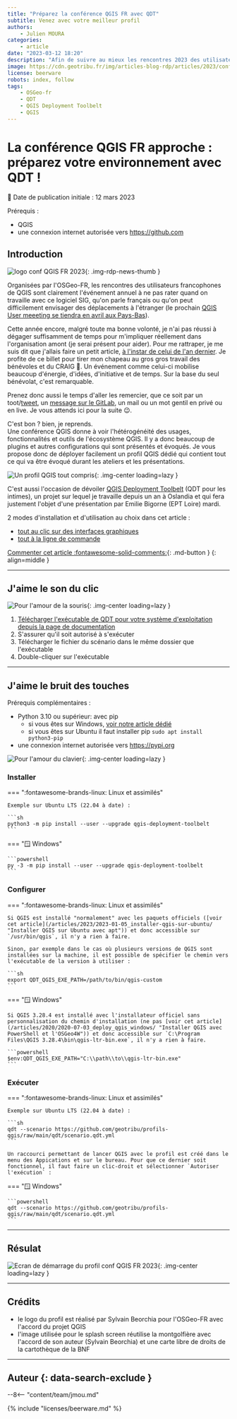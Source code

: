 ```yaml
---
title: "Préparez la conférence QGIS FR avec QDT"
subtitle: Venez avec votre meilleur profil
authors:
    - Julien MOURA
categories:
    - article
date: "2023-03-12 18:20"
description: "Afin de suivre au mieux les rencontres 2023 des utilisateurs francophones de QGIS, on vous propose de déployer facilement un profil QGIS avec tout ce qu'il faut dedans pour suivre les ateliers et présentations. Bonne conférence !"
image: https://cdn.geotribu.fr/img/articles-blog-rdp/articles/2023/conf_qgis_2023_qdt/qgis_ecran_demarrage_conf_qgis_fr_2023.png
license: beerware
robots: index, follow
tags:
    - OSGeo-fr
    - QDT
    - QGIS Deployment Toolbelt
    - QGIS
---
```


# La conférence QGIS FR approche : préparez votre environnement avec QDT !

:calendar: Date de publication initiale : 12 mars 2023

Prérequis :

- QGIS
- une connexion internet autorisée vers <https://github.com>

## Introduction

![logo conf QGIS FR 2023](https://cdn.geotribu.fr/img/external/salons_conferences/qgis_fr/qgis_journees_francophones_2023_logo.svg){: .img-rdp-news-thumb }

Organisées par l'OSGeo-FR, les rencontres des utilisateurs francophones de QGIS sont clairement l'événement annuel à ne pas rater quand on travaille avec ce logiciel SIG, qu'on parle français ou qu'on peut difficilement envisager des déplacements à l'étranger (le prochain [QGIS User meeeting se tiendra en avril aux Pays-Bas](https://uc2023.qgis.nl/)).

Cette année encore, malgré toute ma bonne volonté, je n'ai pas réussi à dégager suffisamment de temps pour m'impliquer réellement dans l'organisation amont (je serai présent pour aider). Pour me rattraper, je me suis dit que j'allais faire un petit article, [à l'instar de celui de l'an dernier](/articles/2022/2022-01-12_rencontres_qgis_francophones_liens_utiles_ateliers/). Je profite de ce billet pour tirer mon chapeau au gros gros travail des bénévoles et du CRAIG :clap:. Un événement comme celui-ci mobilise beaucoup d'énergie, d'idées, d'initiative et de temps. Sur la base du seul bénévolat, c'est remarquable.

Prenez donc aussi le temps d'aller les remercier, que ce soit par un toot/[tweet](https://twitter.com/JourneesQgis/), un [message sur le GitLab](https://gitlab.com/osgeo-fr/journees_qgis/-/issues), un mail ou un mot gentil en privé ou en live. Je vous attends ici pour la suite :wink:.

C'est bon ? bien, je reprends.  
Une conférence QGIS donne à voir l'hétérogénéité des usages, fonctionnalités et outils de l'écosystème QGIS. Il y a donc beaucoup de plugins et autres configurations qui sont présentés et évoqués. Je vous propose donc de déployer facilement un profil QGIS dédié qui contient tout ce qui va être évoqué durant les ateliers et les présentations.

![Un profil QGIS tout compris](https://cdn.geotribu.fr/img/articles-blog-rdp/articles/2023/conf_qgis_2023_qdt/all_inclusive_qgis.webp){: .img-center loading=lazy }

C'est aussi l'occasion de dévoiler [QGIS Deployment Toolbelt](https://guts.github.io/qgis-deployment-cli/) (QDT pour les intimes), un projet sur lequel je travaille depuis un an à Oslandia et qui fera justement l'objet d'une présentation par Emilie Bigorne (EPT Loire) mardi.

2 modes d'installation et d'utilisation au choix dans cet article :

- [tout au clic sur des interfaces graphiques](#jaime-le-son-du-clic)
- [tout à la ligne de commande](#jaime-le-bruit-des-touches)

[Commenter cet article :fontawesome-solid-comments:](#__comments){: .md-button }
{: align=middle }

----

## J'aime le son du clic

![Pour l'amour de la souris](https://cdn.geotribu.fr/img/articles-blog-rdp/articles/2023/conf_qgis_2023_qdt/souris_old_school.gif){: .img-center loading=lazy }

1. [Télécharger l'exécutable de QDT pour votre système d'exploitation depuis la page de documentation](https://guts.github.io/qgis-deployment-cli/usage/installation.html)
1. S'assurer qu'il soit autorisé à s'exécuter
1. Télécharger le fichier du scénario dans le même dossier que l'exécutable
1. Double-cliquer sur l'exécutable

----

## J'aime le bruit des touches

Prérequis complémentaires :

- Python 3.10 ou supérieur: avec pip
    - si vous êtes sur Windows, [voir notre article dédié](/articles/2020/2020-06-19_setup_python/ "Installer et configurer Python sur Windows")
    - si vous êtes sur Ubuntu il faut installer pip `sudo apt install python3-pip`
- une connexion internet autorisée vers <https://pypi.org>

![Pour l'amour du clavier](https://cdn.geotribu.fr/img/articles-blog-rdp/articles/2023/conf_qgis_2023_qdt/clavier_joie.gif){: .img-center loading=lazy }

### Installer

<!-- markdownlint-disable MD046 -->
=== ":fontawesome-brands-linux: Linux et assimilés"

    Exemple sur Ubuntu LTS (22.04 à date) :

    ```sh
    python3 -m pip install --user --upgrade qgis-deployment-toolbelt
    ```

=== ":window: Windows"

    ```powershell
    py -3 -m pip install --user --upgrade qgis-deployment-toolbelt
    ```

### Configurer

<!-- markdownlint-disable MD046 -->
=== ":fontawesome-brands-linux: Linux et assimilés"

    Si QGIS est installé "normalement" avec les paquets officiels ([voir cet article](/articles/2023/2023-01-05_installer-qgis-sur-ubuntu/ "Installer QGIS sur Ubuntu avec apt")) et donc accessible sur `/usr/bin/qgis`, il n'y a rien à faire.  

    Sinon, par exemple dans le cas où plusieurs versions de QGIS sont installées sur la machine, il est possible de spécifier le chemin vers l'exécutable de la version à utiliser :

    ```sh
    export QDT_QGIS_EXE_PATH=/path/to/bin/qgis-custom
    ```

=== ":window: Windows"

    Si QGIS 3.28.4 est installé avec l'installateur officiel sans personnalisation du chemin d'installation (ne pas [voir cet article](/articles/2020/2020-07-03_deploy_qgis_windows/ "Installer QGIS avec PowerShell et l'OSGeo4W")) et donc accessible sur `C:\Program Files\QGIS 3.28.4\bin\qgis-ltr-bin.exe`, il n'y a rien à faire.

    ```powershell
    $env:QDT_QGIS_EXE_PATH="C:\\path\\to\\qgis-ltr-bin.exe"
    ```

### Exécuter

=== ":fontawesome-brands-linux: Linux et assimilés"

    Exemple sur Ubuntu LTS (22.04 à date) :

    ```sh
    qdt --scenario https://github.com/geotribu/profils-qgis/raw/main/qdt/scenario.qdt.yml
    ```

    Un raccourci permettant de lancer QGIS avec le profil est créé dans le menu des Appications et sur le bureau. Pour que ce dernier soit fonctionnel, il faut faire un clic-droit et sélectionner `Autoriser l'exécution` :

=== ":window: Windows"

    ```powershell
    qdt --scenario https://github.com/geotribu/profils-qgis/raw/main/qdt/scenario.qdt.yml
    ```

----

## Résulat

![Ecran de démarrage du profil conf QGIS FR 2023](https://cdn.geotribu.fr/img/articles-blog-rdp/articles/2023/conf_qgis_2023_qdt/qgis_ecran_demarrage_conf_qgis_fr_2023.png){: .img-center loading=lazy }

----

## Crédits

- le logo du profil est réalisé par Sylvain Beorchia pour l'OSGeo-FR avec l'accord du projet QGIS
- l'image utilisée pour le splash screen réutilise la montgolfière avec l'accord de son auteur (Sylvain Beorchia) et une carte libre de droits de la cartothèque de la BNF

----

## Auteur {: data-search-exclude }

--8<-- "content/team/jmou.md"

{% include "licenses/beerware.md" %}
